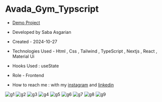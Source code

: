 # Avada_Gym_Typscript  
 














- [Demo Project](https://avada-gym-typscript.vercel.app/)

- Developed by Saba Asgarian

- Created - 2024-10-27 

- Technologies Used - Html , Css , Tailwind , TypeScript , Nextjs , React , Material Ui

- Hooks Used : useState 

- Role - Frontend

- How to reach me : with my [instagram](https://www.instagram.com/saba_asgarian_web?igsh=M2Z2dTU3cHFmeW1o&utm_source=qr) and [linkedin](https://www.linkedin.com/in/saba-asgarian-69161088?utm_source=share&utm_campaign=share_via&utm_content=profile&utm_medium=ios_app)




![g1](https://github.com/user-attachments/assets/c47ba444-7b83-477d-ab98-5a417cf5cce6)
![g2](https://github.com/user-attachments/assets/c33af589-31bb-4032-be90-8d810a4bb0e1)
![g3](https://github.com/user-attachments/assets/94c1be7c-885e-4464-9427-c718ce21b800)
![g4](https://github.com/user-attachments/assets/47190996-5564-456a-bd7f-3716d94198bb)
![g5](https://github.com/user-attachments/assets/d3aa0081-8f6f-4b4b-965f-5f76a485d215)
![g6](https://github.com/user-attachments/assets/b600f8a1-5712-42e2-9e87-657cf4e538d1)
![g7](https://github.com/user-attachments/assets/b42f0426-cf06-4c16-8c64-87e6f7f2d4a9)
![g8](https://github.com/user-attachments/assets/b17832c5-6482-4a05-a6a4-489d636a97e7)
![g9](https://github.com/user-attachments/assets/02a05985-b810-475a-a3cf-84306553a769)
